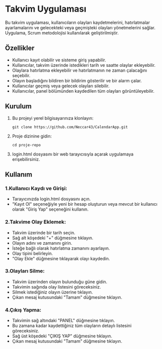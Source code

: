 # **Takvim Uygulaması**

Bu takvim uygulaması, kullanıcıların olayları kaydetmelerini, hatırlatmalar ayarlamalarını ve gelecekteki veya geçmişteki olayları yönetmelerini sağlar. Uygulama, Scrum metodolojisi kullanılarak geliştirilmiştir.

## **Özellikler**

* Kullanıcı kayıt olabilir ve sisteme giriş yapabilir.
* Kullanıcılar, takvim üzerinde istedikleri tarih ve saatte olaylar ekleyebilir.
* Olaylara hatırlatma ekleyebilir ve hatırlatmanın ne zaman çalacağını seçebilir.
* Olayın başladığını bildiren bir bildirim gösterilir ve bir alarm çalar.
* Kullanıcılar geçmiş veya gelecek olayları silebilir.
* Kullanıcılar, panel bölümünden kaydedilen tüm olayları görüntüleyebilir.

## **Kurulum**

1. Bu projeyi yerel bilgisayarınıza klonlayın:

   ```git clone https://github.com/Neccar43/CalendarApp.git```

2. Proje dizinine gidin:

   ```cd proje-repo```

3. login.html dosyasını bir web tarayıcısıyla açarak uygulamaya erişebilirsiniz.

## **Kullanım**

### 1.**Kullanıcı Kaydı ve Girişi:**
* Tarayıcınızda login.html dosyasını açın.
* "Kayıt Ol" seçeneğiyle yeni bir hesap oluşturun veya mevcut bir kullanıcı olarak "Giriş Yap" seçeneğini kullanın.


### 2.**Takvime Olay Eklemek:**
* Takvim üzerinde bir tarih seçin.
* Sağ alt köşedeki "+" düğmesine tıklayın.
* Olayın adını ve zamanını girin.
* İsteğe bağlı olarak hatırlatma zamanını ayarlayın.
* Olay tipini belirleyin.
* "Olay Ekle" düğmesine tıklayarak olayı kaydedin.


### 3.**Olayları Silme:**
* Takvim üzerinden olayın bulunduğu güne gidin.
* Takvimin sağında olay listesini göreceksiniz.
* Silmek istediğiniz olayın üzerine tıklayın.
* Çıkan mesaj kutusundaki "Tamam" düğmesine tıklayın.


### 4.**Çıkış Yapma:**
* Takvimin sağ altındaki "PANEL" düğmesine tıklayın.
* Bu zamana kadar kaydettiğiniz tüm olayların detaylı listesini göreceksiniz.
* Sağ üst köşedeki "ÇIKIŞ YAP" düğmesine tıklayın.
* Çıkan mesaj kutusundaki "Tamam" düğmesine tıklayın.
